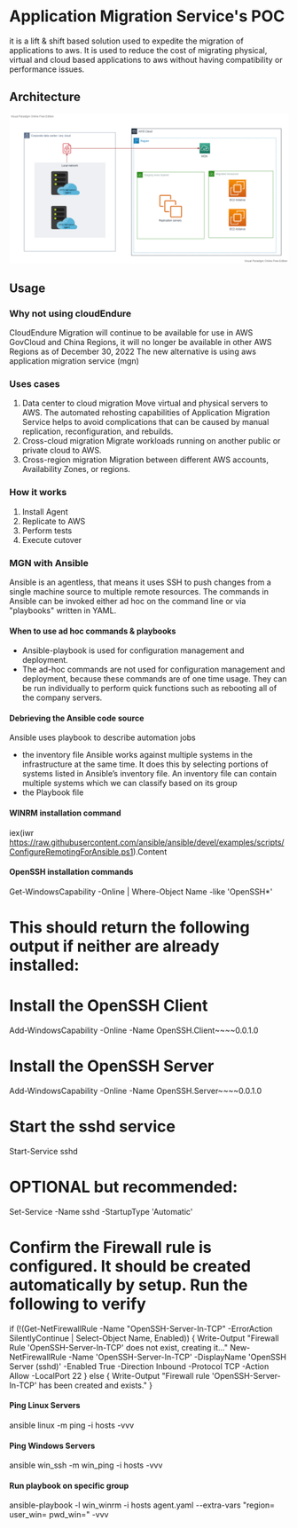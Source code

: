# Application Migration Service's POC
it is a lift & shift based solution used to expedite the migration of applications to aws. It is used to reduce the cost of migrating physical, virtual and cloud based applications to aws without having compatibility or performance issues.


## Architecture 
![mgn architecture](https://github.com/pi-square-io/mgn-poc/blob/main/images/MGN.vpd.png)


## Usage
### Why not using cloudEndure 
CloudEndure Migration will continue to be available for use in AWS GovCloud and China Regions, it will no longer be available in other AWS Regions as of December 30, 2022
The new alternative is using aws application migration service (mgn)

### Uses cases
1. Data center to cloud migration
Move virtual and physical servers to AWS. The automated rehosting capabilities of Application Migration Service helps to avoid complications that can be caused by manual replication, reconfiguration, and rebuilds.
2. Cross-cloud migration
Migrate workloads running on another public or private cloud to AWS.
3. Cross-region migration
Migration between different AWS accounts, Availability Zones, or regions.

### How it works
1. Install Agent
2. Replicate to AWS
3. Perform tests
4. Execute cutover

### MGN with Ansible
Ansible is an agentless, that means it uses SSH to push changes from a single machine source to multiple remote resources.
The commands in Ansible can be invoked either ad hoc on the command line or via "playbooks" written in YAML.

#### When to use ad hoc commands & playbooks 
- Ansible-playbook is used for configuration management and deployment.
- The ad-hoc commands are not used for configuration management and deployment, because these commands are of one time usage. They can be run individually to perform quick functions such as rebooting all of the company servers.

#### Debrieving the Ansible code source
Ansible uses playbook to describe automation jobs
- the inventory file
Ansible works against multiple systems in the infrastructure at the same time. It does this by selecting portions of systems listed in Ansible’s inventory file.
An inventory file can contain multiple systems which we can classify based on its group 
- the Playbook file

#### WINRM installation command
iex(iwr https://raw.githubusercontent.com/ansible/ansible/devel/examples/scripts/ConfigureRemotingForAnsible.ps1).Content

#### OpenSSH installation commands
Get-WindowsCapability -Online | Where-Object Name -like 'OpenSSH*'
# This should return the following output if neither are already installed:
<!-- Name  : OpenSSH.Client~~~~0.0.1.0
State : NotPresent

Name  : OpenSSH.Server~~~~0.0.1.0
State : NotPresent -->
# Install the OpenSSH Client
Add-WindowsCapability -Online -Name OpenSSH.Client~~~~0.0.1.0

# Install the OpenSSH Server
Add-WindowsCapability -Online -Name OpenSSH.Server~~~~0.0.1.0
# Start the sshd service
Start-Service sshd

# OPTIONAL but recommended:
Set-Service -Name sshd -StartupType 'Automatic'

# Confirm the Firewall rule is configured. It should be created automatically by setup. Run the following to verify
if (!(Get-NetFirewallRule -Name "OpenSSH-Server-In-TCP" -ErrorAction SilentlyContinue | Select-Object Name, Enabled)) {
    Write-Output "Firewall Rule 'OpenSSH-Server-In-TCP' does not exist, creating it..."
    New-NetFirewallRule -Name 'OpenSSH-Server-In-TCP' -DisplayName 'OpenSSH Server (sshd)' -Enabled True -Direction Inbound -Protocol TCP -Action Allow -LocalPort 22
} else {
    Write-Output "Firewall rule 'OpenSSH-Server-In-TCP' has been created and exists."
}

#### Ping Linux Servers
ansible linux -m ping -i hosts -vvv

#### Ping Windows Servers
ansible win_ssh -m win_ping -i hosts -vvv

#### Run playbook on specific group
ansible-playbook -l win_winrm -i hosts agent.yaml --extra-vars "region=<region> user_win=<user> pwd_win=<pwd>" -vvv

